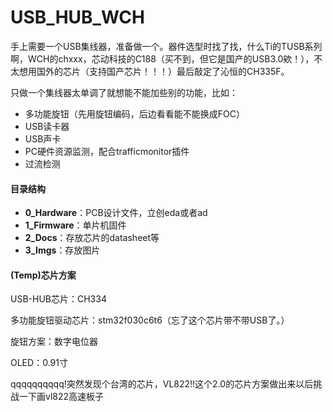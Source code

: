 # USB_HUB_WCH
手上需要一个USB集线器，准备做一个。器件选型时找了找，什么Ti的TUSB系列啊，WCH的chxxx，芯动科技的C188（买不到，但它是国产的USB3.0欸！），不太想用国外的芯片（支持国产芯片！！！）最后敲定了沁恒的CH335F。

只做一个集线器太单调了就想能不能加些别的功能，比如：

* 多功能旋钮（先用旋钮编码，后边看看能不能换成FOC）
* USB读卡器
* USB声卡
* PC硬件资源监测，配合trafficmonitor插件
* 过流检测

#### 目录结构

* **0_Hardware**：PCB设计文件，立创eda或者ad
* **1_Firmware**：单片机固件
* **2_Docs**：存放芯片的datasheet等
* **3_Imgs**：存放图片

#### (Temp)芯片方案

USB-HUB芯片：CH334

多功能旋钮驱动芯片：stm32f030c6t6（忘了这个芯片带不带USB了。）

旋钮方案：数字电位器

OLED：0.91寸



qqqqqqqqqq!突然发现个台湾的芯片，VL822!!这个2.0的芯片方案做出来以后挑战一下画vl822高速板子


